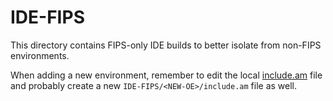 # IDE-FIPS

This directory contains FIPS-only IDE builds to better isolate from non-FIPS environments.

When adding a new environment, remember to edit the local [include.am](./include.am) file
and probably create a new `IDE-FIPS/<NEW-OE>/include.am` file as well.
